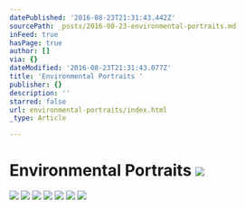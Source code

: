 ```yaml
---
datePublished: '2016-08-23T21:31:43.442Z'
sourcePath: _posts/2016-08-23-environmental-portraits.md
inFeed: true
hasPage: true
author: []
via: {}
dateModified: '2016-08-23T21:31:43.077Z'
title: 'Environmental Portraits '
publisher: {}
description: ''
starred: false
url: environmental-portraits/index.html
_type: Article

---
```

# Environmental Portraits ![](https://the-grid-user-content.s3-us-west-2.amazonaws.com/9f8d270e-2af6-40e5-983f-fa1edaf9b751.jpg)
![](https://the-grid-user-content.s3-us-west-2.amazonaws.com/ced36ecc-f7b1-4869-a45c-62b8b93586fe.jpg)
![](https://the-grid-user-content.s3-us-west-2.amazonaws.com/0f54ac39-a2c9-424b-a581-60a9172ea031.jpg)
![](https://the-grid-user-content.s3-us-west-2.amazonaws.com/d5d5c44a-3977-4cc4-9080-21a3ecf0062f.jpg)
![](https://the-grid-user-content.s3-us-west-2.amazonaws.com/c7cd9e25-834a-4606-a211-afb7b7d8fb41.jpg)
![](https://the-grid-user-content.s3-us-west-2.amazonaws.com/acbea32a-f2d6-4c4a-a745-c2bef883d647.jpg)
![](https://the-grid-user-content.s3-us-west-2.amazonaws.com/18c8f460-3eab-4e34-9b8e-d3310aa077ac.jpg)
![](https://the-grid-user-content.s3-us-west-2.amazonaws.com/147adcd5-82c8-4e47-9017-d5348f7ae2b1.jpg)
